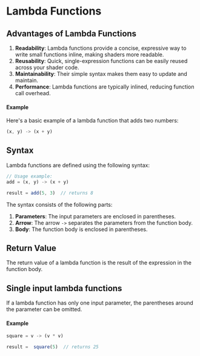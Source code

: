 # Lambda Functions

## Advantages of Lambda Functions

1. **Readability**: Lambda functions provide a concise, expressive way to write small functions inline, making shaders more readable.
2. **Reusability**: Quick, single-expression functions can be easily reused across your shader code.
3. **Maintainability**: Their simple syntax makes them easy to update and maintain.
4. **Performance**: Lambda functions are typically inlined, reducing function call overhead.

#### Example

Here's a basic example of a lambda function that adds two numbers:

```javascript
(x, y) -> (x + y)

```

## Syntax

Lambda functions are defined using the following syntax:

```javascript
// Usage example:
add = (x, y) -> (x + y)

result = add(5, 3)  // returns 8
```

The syntax consists of the following parts:

1. **Parameters**: The input parameters are enclosed in parentheses.
2. **Arrow**: The arrow `->` separates the parameters from the function body.
3. **Body**: The function body is enclosed in parentheses.

## Return Value

The return value of a lambda function is the result of the expression in the function body.


## Single input lambda functions

If a lambda function has only one input parameter, the parentheses around the parameter can be omitted.

#### Example

```javascript
square = v -> (v * v)

result =  square(5)  // returns 25
```